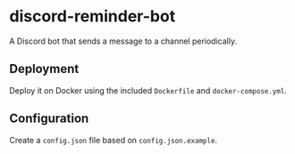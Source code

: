 # discord-reminder-bot

A Discord bot that sends a message to a channel periodically.

## Deployment

Deploy it on Docker using the included `Dockerfile` and `docker-compose.yml`.

## Configuration

Create a `config.json` file based on `config.json.example`.
